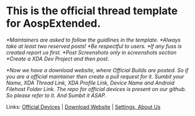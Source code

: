 # **This is the official thread template for AospExtended.**

_*Maintainers are asked to follow the guidlines in the template. *Always take at least two reserved posts! *Be respectful to users. *If any fuss is created report us first. *Post Screenshots only in screenshots section *Create a XDA Dev Project and then post._

_*Now we have a download website, where Official Builds are posted. So if you are a official maintainer then create a pull request for it. Sumbit your Name, XDA Thread Link, XDA Profile Link, Device Name and Android Filehost Folder Link. The repo for official devices is present on our github. So please refer to it. And Sumbit it ASAP._

Links:
[Official Devices](https://github.com/AospExtended/official_devices) | [Download Website](http://downloads.aospextended.com/) |
[Settings, About Us](https://github.com/AospExtended/platform_packages_apps_Settings/edit/7.1.1/res/values/device_maintainers_arrays.xml)
